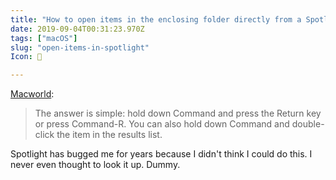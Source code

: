 ```yaml
---
title: "How to open items in the enclosing folder directly from a Spotlight search in macOS"
date: 2019-09-04T00:31:23.970Z
tags: ["macOS"]
slug: "open-items-in-spotlight"
Icon: 🔗

---
```


[Macworld](https://www.macworld.com/article/3433898/how-to-open-items-in-the-enclosing-folder-directly-from-a-spotlight-search-in-macos.html):

> The answer is simple: hold down Command and press the Return key or press Command-R. You can also hold down Command and double-click the item in the results list.

Spotlight has bugged me for years because I didn't think I could do this. I never even thought to look it up. Dummy.

